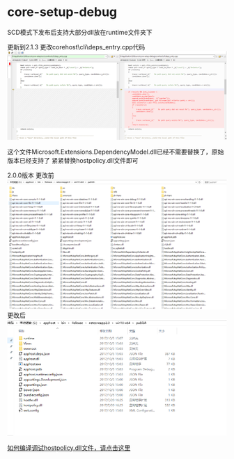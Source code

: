 # core-setup-debug
SCD模式下发布后支持大部分dll放在runtime文件夹下

更新到2.1.3
更改corehost\cli\deps_entry.cpp代码 
<img src="diff.png" />

这个文件Microsoft.Extensions.DependencyModel.dll已经不需要替换了，原始版本已经支持了
紧紧替换hostpolicy.dll文件即可

2.0.0版本
更改前
<img src="old.png" />
更改后
<img src="new.png" />

<a href="https://www.cnblogs.com/xakep/articles/7751273.html">如何编译调试hostpolicy.dll文件，请点击这里</a>
